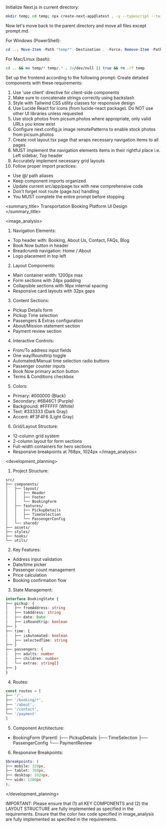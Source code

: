 Initialize Next.js in current directory:
```bash
mkdir temp; cd temp; npx create-next-app@latest . -y --typescript --tailwind --eslint --app --use-npm --src-dir --import-alias "@/*" -no --turbo
```

Now let's move back to the parent directory and move all files except prompt.md.

For Windows (PowerShell):
```powershell
cd ..; Move-Item -Path "temp*" -Destination . -Force; Remove-Item -Path "temp" -Recurse -Force
```

For Mac/Linux (bash):
```bash
cd .. && mv temp/* temp/.* . 2>/dev/null || true && rm -rf temp
```

Set up the frontend according to the following prompt:
<frontend-prompt>
Create detailed components with these requirements:
1. Use 'use client' directive for client-side components
2. Make sure to concatenate strings correctly using backslash
3. Style with Tailwind CSS utility classes for responsive design
4. Use Lucide React for icons (from lucide-react package). Do NOT use other UI libraries unless requested
5. Use stock photos from picsum.photos where appropriate, only valid URLs you know exist
6. Configure next.config.js image remotePatterns to enable stock photos from picsum.photos
7. Create root layout.tsx page that wraps necessary navigation items to all pages
8. MUST implement the navigation elements items in their rightful place i.e. Left sidebar, Top header
9. Accurately implement necessary grid layouts
10. Follow proper import practices:
   - Use @/ path aliases
   - Keep component imports organized
   - Update current src/app/page.tsx with new comprehensive code
   - Don't forget root route (page.tsx) handling
   - You MUST complete the entire prompt before stopping

<summary_title>
Transportation Booking Platform UI Design
</summary_title>

<image_analysis>

1. Navigation Elements:
- Top header with: Booking, About Us, Contact, FAQs, Blog
- Book Now button in header
- Breadcrumb navigation: Home / About
- Logo placement in top left


2. Layout Components:
- Main container width: 1200px max
- Form sections with 24px padding
- Collapsible sections with 16px internal spacing
- Responsive card layouts with 32px gaps


3. Content Sections:
- Pickup Details form
- Pickup Time selection
- Passengers & Extras configuration
- About/Mission statement section
- Payment review section


4. Interactive Controls:
- From/To address input fields
- One way/Roundtrip toggle
- Automated/Manual time selection radio buttons
- Passenger counter inputs
- Book Now primary action button
- Terms & Conditions checkbox


5. Colors:
- Primary: #000000 (Black)
- Secondary: #6B46C1 (Purple)
- Background: #FFFFFF (White)
- Text: #333333 (Dark Gray)
- Accent: #F3F4F6 (Light Gray)


6. Grid/Layout Structure:
- 12-column grid system
- 2-column layout for form sections
- Full-width containers for hero sections
- Responsive breakpoints at 768px, 1024px
</image_analysis>

<development_planning>

1. Project Structure:
```
src/
├── components/
│   ├── layout/
│   │   ├── Header
│   │   ├── Footer
│   │   └── BookingForm
│   ├── features/
│   │   ├── PickupDetails
│   │   ├── TimeSelection
│   │   └── PassengerConfig
│   └── shared/
├── assets/
├── styles/
├── hooks/
└── utils/
```


2. Key Features:
- Address input validation
- Date/time picker
- Passenger count management
- Price calculation
- Booking confirmation flow


3. State Management:
```typescript
interface BookingState {
├── pickup: {
│   ├── fromAddress: string
│   ├── toAddress: string
│   ├── date: Date
│   ├── isRoundtrip: boolean
├── }
├── time: {
│   ├── isAutomated: boolean
│   ├── selectedTime: string
├── }
├── passengers: {
│   ├── adults: number
│   ├── children: number
│   └── extras: string[]
├── }
}
```


4. Routes:
```typescript
const routes = [
├── '/',
├── '/booking/*',
├── '/about',
├── '/contact',
└── '/payment'
]
```


5. Component Architecture:
- BookingForm (Parent)
├── PickupDetails
├── TimeSelection
├── PassengerConfig
└── PaymentReview


6. Responsive Breakpoints:
```scss
$breakpoints: (
├── mobile: 320px,
├── tablet: 768px,
├── desktop: 1024px,
└── wide: 1200px
);
```
</development_planning>
</frontend-prompt>

IMPORTANT: Please ensure that (1) all KEY COMPONENTS and (2) the LAYOUT STRUCTURE are fully implemented as specified in the requirements. Ensure that the color hex code specified in image_analysis are fully implemented as specified in the requirements.